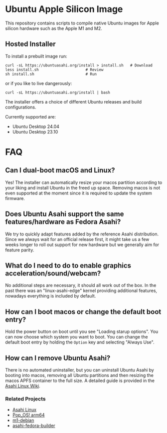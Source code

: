 # Ubuntu Apple Silicon Image

This repository contains scripts to compile native Ubuntu images for
Apple silicon hardware such as the Apple M1 and M2.

## Hosted Installer

To install a prebuilt image run:

```
curl -sL https://ubuntuasahi.org/install > install.sh	# Download
less install.sh						# Review
sh install.sh						# Run
```

or if you like to live dangerously:

```
curl -sL https://ubuntuasahi.org/install | bash
```

The installer offers a choice of different Ubuntu releases and build configurations.

Currently supported are:

- Ubuntu Desktop 24.04
- Ubuntu Desktop 23.10

# FAQ

## Can I dual-boot macOS and Linux?

Yes! The installer can automatically resize your macos partition according to
your liking and install Ubuntu in the freed up space.
Removing macos is not even supported at the moment since it is required
to update the system firmware.

## Does Ubuntu Asahi support the same features/hardware as Fedora Asahi?

We try to quickly adapt features added by the reference Asahi distribution.
Since we always wait for an official release first, it might take us a few
weeks longer to roll out support for new hardware but we generally aim for
feature parity.

## What do I need to do to enable graphics acceleration/sound/webcam?

No additional steps are necessary, it should all work out of the box.
In the past there was an "linux-asahi-edge" kernel providing additional
features, nowadays everything is included by default.

## How can I boot macos or change the default boot entry?

Hold the power button on boot until you see "Loading starup options". You can
now choose which system you want to boot. You can change the default boot entry
by holding the `Option` key and selecting "Always Use".

## How can I remove Ubuntu Asahi?

There is no automated uninstaller, but you can uninstall Ubuntu Asahi by booting
into macos, removing all Ubuntu partitions and then resizing the macos APFS
container to the full size.
A detailed guide is provided in the
[Asahi Linux Wiki](https://github.com/AsahiLinux/docs/wiki/Partitioning-cheatsheet).

### Related Projects

- [Asahi Linux](https://asahilinux.org/)
- [Pop_OS! arm64](https://github.com/pop-os/pop-arm64/)
- [m1-debian](https://git.zerfleddert.de/cgi-bin/gitweb.cgi/m1-debian)
- [asahi-fedora-builder](https://github.com/leifliddy/asahi-fedora-builder)
